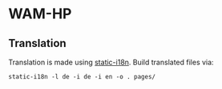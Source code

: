 # WAM-HP

## Translation

Translation is made using [static-i18n](https://github.com/claudetech/node-static-i18n).
Build translated files via:
```
static-i18n -l de -i de -i en -o . pages/ 
```
